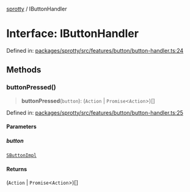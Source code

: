
[sprotty](../globals) / IButtonHandler

# Interface: IButtonHandler

Defined in: [packages/sprotty/src/features/button/button-handler.ts:24](https://github.com/eclipse-sprotty/sprotty/blob/f9b2433481cc27a1ac0c92d525a92039ae7f6c76/packages/sprotty/src/features/button/button-handler.ts#L24)

## Methods

### buttonPressed()

> **buttonPressed**(`button`): (`Action` \| `Promise`\<`Action`\>)[]

Defined in: [packages/sprotty/src/features/button/button-handler.ts:25](https://github.com/eclipse-sprotty/sprotty/blob/f9b2433481cc27a1ac0c92d525a92039ae7f6c76/packages/sprotty/src/features/button/button-handler.ts#L25)

#### Parameters

##### button

[`SButtonImpl`](../Class.SButtonImpl)

#### Returns

(`Action` \| `Promise`\<`Action`\>)[]
